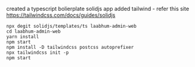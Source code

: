 
created a typescript bolierplate solidjs app
added tailwind - refer this site https://tailwindcss.com/docs/guides/solidjs

```
npx degit solidjs/templates/ts laabhum-admin-web
cd laabhum-admin-web
yarn install
npm start
npm install -D tailwindcss postcss autoprefixer
npx tailwindcss init -p
npm start

```

